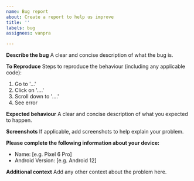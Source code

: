 ```yaml
---
name: Bug report
about: Create a report to help us improve
title: ''
labels: bug
assignees: vanpra

---
```


**Describe the bug**
A clear and concise description of what the bug is.

**To Reproduce**
Steps to reproduce the behaviour (including any applicable code):
1. Go to '...'
2. Click on '....'
3. Scroll down to '....'
4. See error

**Expected behaviour**
A clear and concise description of what you expected to happen.

**Screenshots**
If applicable, add screenshots to help explain your problem.

**Please complete the following information about your device:**
 - Name: [e.g. Pixel 6 Pro]
 - Android Version: [e.g. Android 12]

**Additional context**
Add any other context about the problem here.
